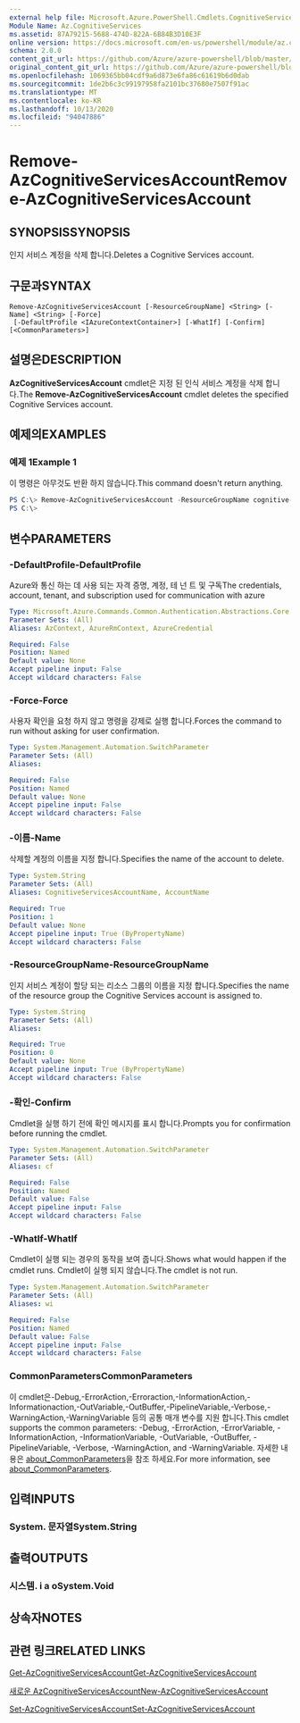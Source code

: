 ```yaml
---
external help file: Microsoft.Azure.PowerShell.Cmdlets.CognitiveServices.dll-Help.xml
Module Name: Az.CognitiveServices
ms.assetid: 87A79215-5688-474D-822A-6B84B3D10E3F
online version: https://docs.microsoft.com/en-us/powershell/module/az.cognitiveservices/remove-azcognitiveservicesaccount
schema: 2.0.0
content_git_url: https://github.com/Azure/azure-powershell/blob/master/src/CognitiveServices/CognitiveServices/help/Remove-AzCognitiveServicesAccount.md
original_content_git_url: https://github.com/Azure/azure-powershell/blob/master/src/CognitiveServices/CognitiveServices/help/Remove-AzCognitiveServicesAccount.md
ms.openlocfilehash: 1069365bb04cdf9a6d873e6fa86c61619b6d0dab
ms.sourcegitcommit: 1de2b6c3c99197958fa2101bc37680e7507f91ac
ms.translationtype: MT
ms.contentlocale: ko-KR
ms.lasthandoff: 10/13/2020
ms.locfileid: "94047886"
---
```

# <span data-ttu-id="7c7cf-101">Remove-AzCognitiveServicesAccount</span><span class="sxs-lookup"><span data-stu-id="7c7cf-101">Remove-AzCognitiveServicesAccount</span></span>

## <span data-ttu-id="7c7cf-102">SYNOPSIS</span><span class="sxs-lookup"><span data-stu-id="7c7cf-102">SYNOPSIS</span></span>
<span data-ttu-id="7c7cf-103">인지 서비스 계정을 삭제 합니다.</span><span class="sxs-lookup"><span data-stu-id="7c7cf-103">Deletes a Cognitive Services account.</span></span>

## <span data-ttu-id="7c7cf-104">구문과</span><span class="sxs-lookup"><span data-stu-id="7c7cf-104">SYNTAX</span></span>

```
Remove-AzCognitiveServicesAccount [-ResourceGroupName] <String> [-Name] <String> [-Force]
 [-DefaultProfile <IAzureContextContainer>] [-WhatIf] [-Confirm] [<CommonParameters>]
```

## <span data-ttu-id="7c7cf-105">설명은</span><span class="sxs-lookup"><span data-stu-id="7c7cf-105">DESCRIPTION</span></span>
<span data-ttu-id="7c7cf-106">**AzCognitiveServicesAccount** cmdlet은 지정 된 인식 서비스 계정을 삭제 합니다.</span><span class="sxs-lookup"><span data-stu-id="7c7cf-106">The **Remove-AzCognitiveServicesAccount** cmdlet deletes the specified Cognitive Services account.</span></span>

## <span data-ttu-id="7c7cf-107">예제의</span><span class="sxs-lookup"><span data-stu-id="7c7cf-107">EXAMPLES</span></span>

### <span data-ttu-id="7c7cf-108">예제 1</span><span class="sxs-lookup"><span data-stu-id="7c7cf-108">Example 1</span></span>
<span data-ttu-id="7c7cf-109">이 명령은 아무것도 반환 하지 않습니다.</span><span class="sxs-lookup"><span data-stu-id="7c7cf-109">This command doesn't return anything.</span></span>

```powershell
PS C:\> Remove-AzCognitiveServicesAccount -ResourceGroupName cognitive-services-resource-group -name myluis
PS C:\>
```

## <span data-ttu-id="7c7cf-110">변수</span><span class="sxs-lookup"><span data-stu-id="7c7cf-110">PARAMETERS</span></span>

### <span data-ttu-id="7c7cf-111">-DefaultProfile</span><span class="sxs-lookup"><span data-stu-id="7c7cf-111">-DefaultProfile</span></span>
<span data-ttu-id="7c7cf-112">Azure와 통신 하는 데 사용 되는 자격 증명, 계정, 테 넌 트 및 구독</span><span class="sxs-lookup"><span data-stu-id="7c7cf-112">The credentials, account, tenant, and subscription used for communication with azure</span></span>

```yaml
Type: Microsoft.Azure.Commands.Common.Authentication.Abstractions.Core.IAzureContextContainer
Parameter Sets: (All)
Aliases: AzContext, AzureRmContext, AzureCredential

Required: False
Position: Named
Default value: None
Accept pipeline input: False
Accept wildcard characters: False
```

### <span data-ttu-id="7c7cf-113">-Force</span><span class="sxs-lookup"><span data-stu-id="7c7cf-113">-Force</span></span>
<span data-ttu-id="7c7cf-114">사용자 확인을 요청 하지 않고 명령을 강제로 실행 합니다.</span><span class="sxs-lookup"><span data-stu-id="7c7cf-114">Forces the command to run without asking for user confirmation.</span></span>

```yaml
Type: System.Management.Automation.SwitchParameter
Parameter Sets: (All)
Aliases:

Required: False
Position: Named
Default value: None
Accept pipeline input: False
Accept wildcard characters: False
```

### <span data-ttu-id="7c7cf-115">-이름</span><span class="sxs-lookup"><span data-stu-id="7c7cf-115">-Name</span></span>
<span data-ttu-id="7c7cf-116">삭제할 계정의 이름을 지정 합니다.</span><span class="sxs-lookup"><span data-stu-id="7c7cf-116">Specifies the name of the account to delete.</span></span>

```yaml
Type: System.String
Parameter Sets: (All)
Aliases: CognitiveServicesAccountName, AccountName

Required: True
Position: 1
Default value: None
Accept pipeline input: True (ByPropertyName)
Accept wildcard characters: False
```

### <span data-ttu-id="7c7cf-117">-ResourceGroupName</span><span class="sxs-lookup"><span data-stu-id="7c7cf-117">-ResourceGroupName</span></span>
<span data-ttu-id="7c7cf-118">인지 서비스 계정이 할당 되는 리소스 그룹의 이름을 지정 합니다.</span><span class="sxs-lookup"><span data-stu-id="7c7cf-118">Specifies the name of the resource group the Cognitive Services account is assigned to.</span></span>

```yaml
Type: System.String
Parameter Sets: (All)
Aliases:

Required: True
Position: 0
Default value: None
Accept pipeline input: True (ByPropertyName)
Accept wildcard characters: False
```

### <span data-ttu-id="7c7cf-119">-확인</span><span class="sxs-lookup"><span data-stu-id="7c7cf-119">-Confirm</span></span>
<span data-ttu-id="7c7cf-120">Cmdlet을 실행 하기 전에 확인 메시지를 표시 합니다.</span><span class="sxs-lookup"><span data-stu-id="7c7cf-120">Prompts you for confirmation before running the cmdlet.</span></span>

```yaml
Type: System.Management.Automation.SwitchParameter
Parameter Sets: (All)
Aliases: cf

Required: False
Position: Named
Default value: False
Accept pipeline input: False
Accept wildcard characters: False
```

### <span data-ttu-id="7c7cf-121">-WhatIf</span><span class="sxs-lookup"><span data-stu-id="7c7cf-121">-WhatIf</span></span>
<span data-ttu-id="7c7cf-122">Cmdlet이 실행 되는 경우의 동작을 보여 줍니다.</span><span class="sxs-lookup"><span data-stu-id="7c7cf-122">Shows what would happen if the cmdlet runs.</span></span>
<span data-ttu-id="7c7cf-123">Cmdlet이 실행 되지 않습니다.</span><span class="sxs-lookup"><span data-stu-id="7c7cf-123">The cmdlet is not run.</span></span>

```yaml
Type: System.Management.Automation.SwitchParameter
Parameter Sets: (All)
Aliases: wi

Required: False
Position: Named
Default value: False
Accept pipeline input: False
Accept wildcard characters: False
```

### <span data-ttu-id="7c7cf-124">CommonParameters</span><span class="sxs-lookup"><span data-stu-id="7c7cf-124">CommonParameters</span></span>
<span data-ttu-id="7c7cf-125">이 cmdlet은-Debug,-ErrorAction,-Erroraction,-InformationAction,-Informationaction,-OutVariable,-OutBuffer,-PipelineVariable,-Verbose,-WarningAction,-WarningVariable 등의 공통 매개 변수를 지원 합니다.</span><span class="sxs-lookup"><span data-stu-id="7c7cf-125">This cmdlet supports the common parameters: -Debug, -ErrorAction, -ErrorVariable, -InformationAction, -InformationVariable, -OutVariable, -OutBuffer, -PipelineVariable, -Verbose, -WarningAction, and -WarningVariable.</span></span> <span data-ttu-id="7c7cf-126">자세한 내용은 [about_CommonParameters](http://go.microsoft.com/fwlink/?LinkID=113216)을 참조 하세요.</span><span class="sxs-lookup"><span data-stu-id="7c7cf-126">For more information, see [about_CommonParameters](http://go.microsoft.com/fwlink/?LinkID=113216).</span></span>

## <span data-ttu-id="7c7cf-127">입력</span><span class="sxs-lookup"><span data-stu-id="7c7cf-127">INPUTS</span></span>

### <span data-ttu-id="7c7cf-128">System. 문자열</span><span class="sxs-lookup"><span data-stu-id="7c7cf-128">System.String</span></span>

## <span data-ttu-id="7c7cf-129">출력</span><span class="sxs-lookup"><span data-stu-id="7c7cf-129">OUTPUTS</span></span>

### <span data-ttu-id="7c7cf-130">시스템. i a o</span><span class="sxs-lookup"><span data-stu-id="7c7cf-130">System.Void</span></span>

## <span data-ttu-id="7c7cf-131">상속자</span><span class="sxs-lookup"><span data-stu-id="7c7cf-131">NOTES</span></span>

## <span data-ttu-id="7c7cf-132">관련 링크</span><span class="sxs-lookup"><span data-stu-id="7c7cf-132">RELATED LINKS</span></span>

[<span data-ttu-id="7c7cf-133">Get-AzCognitiveServicesAccount</span><span class="sxs-lookup"><span data-stu-id="7c7cf-133">Get-AzCognitiveServicesAccount</span></span>](./Get-AzCognitiveServicesAccount.md)

[<span data-ttu-id="7c7cf-134">새로운 AzCognitiveServicesAccount</span><span class="sxs-lookup"><span data-stu-id="7c7cf-134">New-AzCognitiveServicesAccount</span></span>](./New-AzCognitiveServicesAccount.md)

[<span data-ttu-id="7c7cf-135">Set-AzCognitiveServicesAccount</span><span class="sxs-lookup"><span data-stu-id="7c7cf-135">Set-AzCognitiveServicesAccount</span></span>](./Set-AzCognitiveServicesAccount.md)


